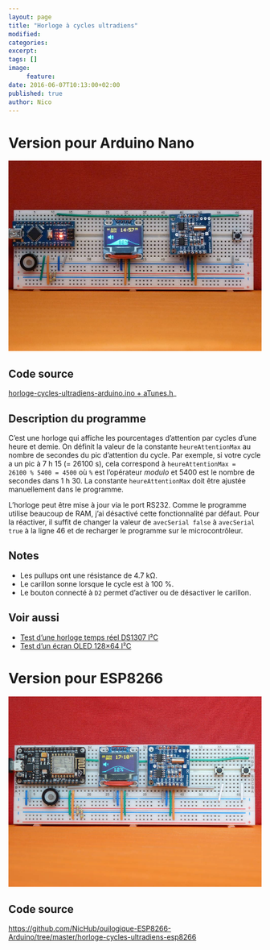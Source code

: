 ```yaml
---
layout: page
title: "Horloge à cycles ultradiens"
modified:
categories:
excerpt:
tags: []
image:
     feature:
date: 2016-06-07T10:13:00+02:00
published: true
author: Nico
---
```


# Version pour Arduino Nano

![...](/files/2016-06-07-horloge_cycles_ultradiens/images/horloge_cycles_ultradiens_002_lowres.jpg)

## Code source

[horloge-cycles-ultradiens-arduino.ino + aTunes.h](https://github.com/NicHub/ouilogique-Arduino/tree/master/horloge-cycles-ultradiens-arduino)_

## Description du programme

C’est une horloge qui affiche les pourcentages d’attention par cycles d’une heure et demie. On définit la valeur de la constante `heureAttentionMax` au nombre de secondes du pic d’attention du cycle. Par exemple, si votre cycle a un pic à 7 h 15 (= 26100 s), cela correspond à `heureAttentionMax = 26100 % 5400 = 4500` où `%` est l’opérateur *modulo* et 5400 est le nombre de secondes dans 1 h 30. La constante `heureAttentionMax` doit être ajustée manuellement dans le programme.

L’horloge peut être mise à jour via le port RS232. Comme le programme utilise beaucoup de RAM, j’ai désactivé cette fonctionnalité par défaut. Pour la réactiver, il suffit de changer la valeur de `avecSerial false` à `avecSerial true` à la ligne 46 et de recharger le programme sur le microcontrôleur.

## Notes

- Les pullups ont une résistance de 4.7 kΩ.
- Le carillon sonne lorsque le cycle est à 100 %.
- Le bouton connecté à `D2` permet d’activer ou de désactiver le carillon.

## Voir aussi

- [Test d’une horloge temps réel DS1307 I²C](http://ouilogique.com/test_horloge_temps_reel_i2c/)
- [Test d’un écran OLED 128×64 I²C](http://ouilogique.com/test_ecran_oled_i2c_128x64/)





# Version pour ESP8266

![...](/files/2016-06-07-horloge_cycles_ultradiens/images/horloge_cycles_ultradiens_003_lowres.jpg)

## Code source

<https://github.com/NicHub/ouilogique-ESP8266-Arduino/tree/master/horloge-cycles-ultradiens-esp8266>

